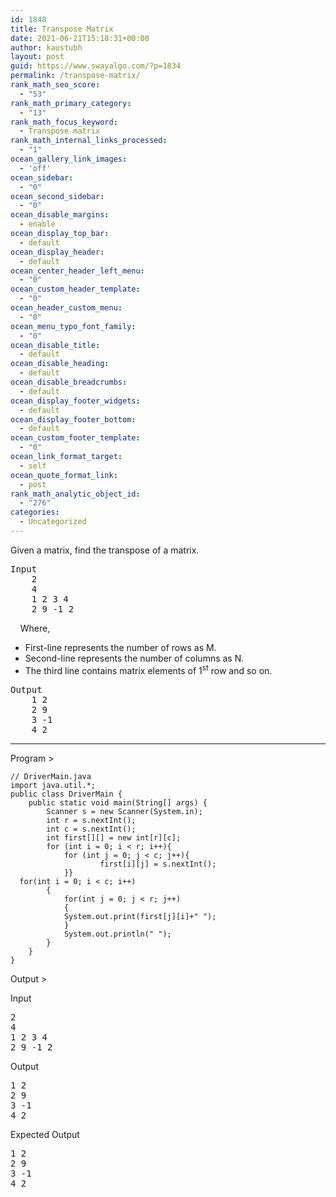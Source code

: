 ```yaml
---
id: 1848
title: Transpose Matrix
date: 2021-06-21T15:18:31+00:00
author: kaustubh
layout: post
guid: https://www.swayalgo.com/?p=1834
permalink: /transpose-matrix/
rank_math_seo_score:
  - "53"
rank_math_primary_category:
  - "13"
rank_math_focus_keyword:
  - Transpose matrix
rank_math_internal_links_processed:
  - "1"
ocean_gallery_link_images:
  - 'off'
ocean_sidebar:
  - "0"
ocean_second_sidebar:
  - "0"
ocean_disable_margins:
  - enable
ocean_display_top_bar:
  - default
ocean_display_header:
  - default
ocean_center_header_left_menu:
  - "0"
ocean_custom_header_template:
  - "0"
ocean_header_custom_menu:
  - "0"
ocean_menu_typo_font_family:
  - "0"
ocean_disable_title:
  - default
ocean_disable_heading:
  - default
ocean_disable_breadcrumbs:
  - default
ocean_display_footer_widgets:
  - default
ocean_display_footer_bottom:
  - default
ocean_custom_footer_template:
  - "0"
ocean_link_format_target:
  - self
ocean_quote_format_link:
  - post
rank_math_analytic_object_id:
  - "276"
categories:
  - Uncategorized
---
```

Given a matrix, find the&nbsp;<a>transpose</a>&nbsp;of a matrix.&nbsp;

<pre class="wp-block-preformatted">Input&nbsp;<br />&nbsp;&nbsp;&nbsp;&nbsp;2&nbsp;<br />&nbsp;&nbsp;&nbsp;&nbsp;4&nbsp;<br />&nbsp;&nbsp;&nbsp;&nbsp;1 2 3 4&nbsp;<br />&nbsp;&nbsp;&nbsp;&nbsp;2 9 -1 2&nbsp;</pre>

&nbsp;&nbsp;&nbsp;&nbsp;Where,&nbsp;

  * First-line represents the number of rows as M. 
  * Second-line represents the number of columns as N. 
  * The third line contains matrix elements of 1<sup>st</sup> row and so on. 

<pre class="wp-block-preformatted">Output <br />    1 2 <br />    2 9 <br />    3 -1 <br />    4 2 </pre>

<hr class="wp-block-separator" />

Program >

<pre class="wp-block-code"><code>// DriverMain.java
import java.util.*;
public class DriverMain {
    public static void main(String&#91;] args) {
        Scanner s = new Scanner(System.in);
        int r = s.nextInt();
        int c = s.nextInt();
        int first&#91;]&#91;] = new int&#91;r]&#91;c];
        for (int i = 0; i &lt; r; i++){
            for (int j = 0; j &lt; c; j++){
                    first&#91;i]&#91;j] = s.nextInt();
            }}
  for(int i = 0; i &lt; c; i++)
        {
            for(int j = 0; j &lt; r; j++)
            {
            System.out.print(first&#91;j]&#91;i]+" ");
            }
            System.out.println(" ");
        }
    }
}</code></pre>

Output >

Input

<pre class="wp-block-preformatted">2
4
1 2 3 4
2 9 -1 2</pre>

Output     

<pre class="wp-block-preformatted">1 2
2 9
3 -1
4 2  </pre>

Expected Output

<pre class="wp-block-preformatted">1 2
2 9
3 -1
4 2</pre>